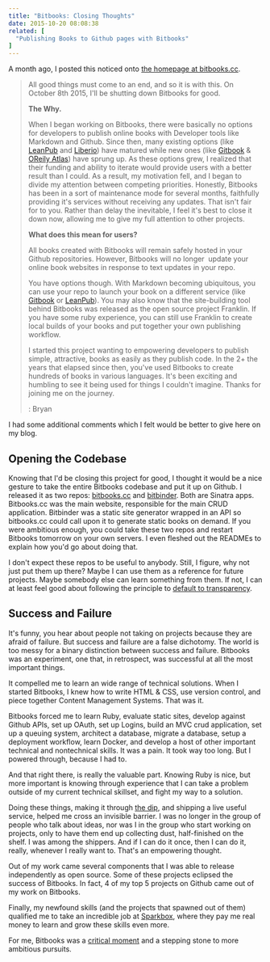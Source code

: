 ```yaml
---
title: "Bitbooks: Closing Thoughts"
date: 2015-10-20 08:08:38
related: [
  "Publishing Books to Github pages with Bitbooks"
]
---
```


A month ago, I posted this noticed onto [the homepage at bitbooks.cc][1].

 [1]: https://web.archive.org/web/20150915034729/http://bitbooks.cc/

> All good things must come to an end, and so it is with this.
> On October 8th 2015, I'll be shutting down Bitbooks for good.
>
> **The Why.**
>
> When I began working on Bitbooks, there were basically no options for developers to publish online books with Developer tools like Markdown and Github. Since then, many existing options (like [LeanPub][2] and [Liberio][3]) have matured while new ones (like [Gitbook][4] & [OReily Atlas][5]) have sprung up. As these options grew, I realized that their funding and ability to iterate would provide users with a better result than I could. As a result, my motivation fell, and I began to divide my attention between competing priorities. Honestly, Bitbooks has been in a sort of maintenance mode for several months, faithfully providing it's services without receiving any updates. That isn't fair for to you. Rather than delay the inevitable, I feel it's best to close it down now, allowing me to give my full attention to other projects.
>
> **What does this mean for users?**  
>
> All books created with Bitbooks will remain safely hosted in your Github repositories. However, Bitbooks will no longer  update your online book websites in response to text updates in your repo.
>
> You have options though. With Markdown becoming ubiquitous, you can use your repo to launch your book on a different service (like [Gitbook][4] or [LeanPub][6]). You may also know that the site-building tool behind Bitbooks was released as the open source project Franklin. If you have some ruby experience, you can still use Franklin to create local builds of your books and put together your own publishing workflow.
>
> I started this project wanting to empowering developers to publish simple, attractive, books as easily as they publish code. In the 2+ the years that elapsed since then, you've used Bitbooks to create hundreds of books in various languages. It's been exciting and humbling to see it being used for things I couldn't imagine. Thanks for joining me on the journey.
>
> : Bryan

 [2]: https://leanpub.com/
 [3]: https://liber.io/
 [4]: https://www.gitbook.com/
 [5]: https://atlas.oreilly.com/
 [6]: http://leanpub.com/

I had some additional comments which I felt would be better to give here on my blog.

## Opening the Codebase

Knowing that I'd be closing this project for good, I thought it would be a nice gesture to take the entire Bitbooks codebase and put it up on Github. I released it as two repos: [bitbooks.cc][7] and [bitbinder][8]. Both are Sinatra apps. Bitbooks.cc was the main website, responsible for the main CRUD application. Bitbinder was a static site generator wrapped in an API so bitbooks.cc could call upon it to generate static books on demand. If you were ambitious enough, you could take these two repos and restart Bitbooks tomorrow on your own servers. I even fleshed out the READMEs to explain how you'd go about doing that.

 [7]: https://github.com/bitbooks/bitbooks.cc
 [8]: https://github.com/bitbooks/bitbinder

I don't expect these repos to be useful to anybody. Still, I figure, why not just put them up there? Maybe I can use them as a reference for future projects. Maybe somebody else can learn something from them. If not, I can at least feel good about following the principle to [default to transparency][9].

 [9]: http://joel.is/why-we-have-a-core-value-of-transparency-at-our-startup/

## Success and Failure

It's funny, you hear about people not taking on projects because they are afraid of failure. But success and failure are a false dichotomy. The world is too messy for a binary distinction between success and failure. Bitbooks was an experiment, one that, in retrospect, was successful at all the most important things.

It compelled me to learn an wide range of technical solutions. When I started Bitbooks, I knew how to write HTML & CSS, use version control, and piece together Content Management Systems. That was it.

Bitbooks forced me to learn Ruby, evaluate static sites, develop against Github APIs, set up OAuth, set up Logins, build an MVC crud application, set up a queuing system, architect a database, migrate a database, setup a deployment workflow, learn Docker, and develop a host of other important technical and nontechnical skills. It was a pain. It took way too long. But I powered through, because I had to.

And that right there, is really the valuable part. Knowing Ruby is nice, but more important is knowing through experience that I can take a problem outside of my current technical skillset, and fight my way to a solution.

Doing these things, making it through [the dip][10], and shipping a live useful service, helped me cross an invisible barrier. I was no longer in the group of people who talk about ideas, nor was I in the group who start working on projects, only to have them end up collecting dust, half-finished on the shelf. I was among the shippers. And if I can do it once, then I can do it, really, whenever I really want to. That's an empowering thought.

 [10]: https://en.wikipedia.org/wiki/The_Dip

Out of my work came several components that I was able to release independently as open source. Some of these projects eclipsed the success of Bitbooks. In fact, 4 of my top 5 projects on Github came out of my work on Bitbooks.

Finally, my newfound skills (and the projects that spawned out of them) qualified me to take an incredible job at [Sparkbox][11], where they pay me real money to learn and grow these skills even more.

 [11]: http://seesparkbox.com/

For me, Bitbooks was a [critical moment][12] and a stepping stone to more ambitious pursuits.

 [12]: http://www.bryanbraun.com/2011/02/27/fear-and-the-critical-moment
